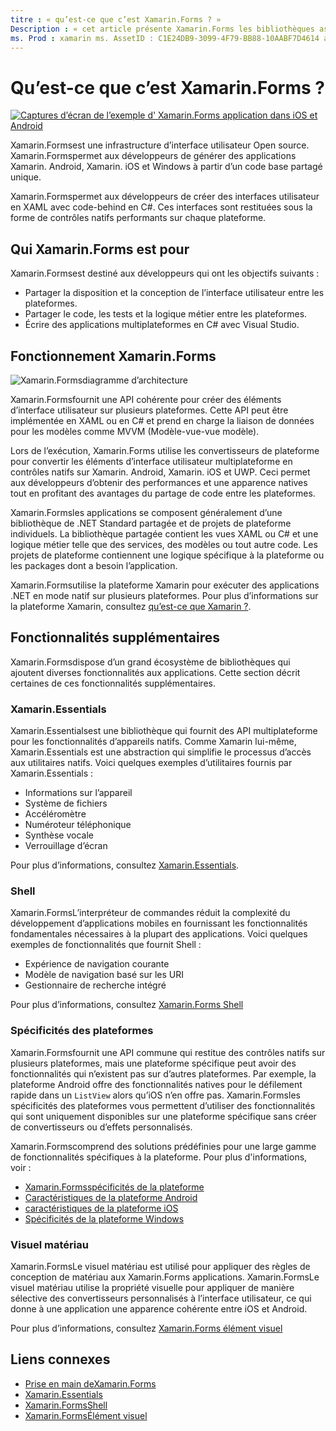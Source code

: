 ```yaml
---
titre : « qu’est-ce que c’est Xamarin.Forms ? »
Description : « cet article présente Xamarin.Forms les bibliothèques associées et. »
ms. Prod : xamarin ms. AssetID : C1E24DB9-3099-4F79-BB88-10AABF7D4614 auteur : profexorgeek ms. Author : jusjohns ms. Date : 05/28/2020 No-Loc : [ Xamarin.Forms , Xamarin.Essentials ]
---
```


# <a name="what-is-xamarinforms"></a>Qu’est-ce que c’est Xamarin.Forms ?

[![Captures d’écran de l’exemple d' Xamarin.Forms application dans iOS et Android](what-is-xamarin-forms-images/xamarin-forms-app-cropped.png)](what-is-xamarin-forms-images/xamarin-forms-app.png#lightbox)

Xamarin.Formsest une infrastructure d’interface utilisateur Open source. Xamarin.Formspermet aux développeurs de générer des applications Xamarin. Android, Xamarin. iOS et Windows à partir d’un code base partagé unique.

Xamarin.Formspermet aux développeurs de créer des interfaces utilisateur en XAML avec code-behind en C#. Ces interfaces sont restituées sous la forme de contrôles natifs performants sur chaque plateforme.

## <a name="who-xamarinforms-is-for"></a>Qui Xamarin.Forms est pour

Xamarin.Formsest destiné aux développeurs qui ont les objectifs suivants :

- Partager la disposition et la conception de l’interface utilisateur entre les plateformes.
- Partager le code, les tests et la logique métier entre les plateformes.
- Écrire des applications multiplateformes en C# avec Visual Studio.

## <a name="how-xamarinforms-works"></a>Fonctionnement Xamarin.Forms

![Xamarin.Formsdiagramme d’architecture](what-is-xamarin-forms-images/xamarin-forms-architecture.png)

Xamarin.Formsfournit une API cohérente pour créer des éléments d’interface utilisateur sur plusieurs plateformes. Cette API peut être implémentée en XAML ou en C# et prend en charge la liaison de données pour les modèles comme MVVM (Modèle-vue-vue modèle).

Lors de l’exécution, Xamarin.Forms utilise les convertisseurs de plateforme pour convertir les éléments d’interface utilisateur multiplateforme en contrôles natifs sur Xamarin. Android, Xamarin. iOS et UWP. Ceci permet aux développeurs d’obtenir des performances et une apparence natives tout en profitant des avantages du partage de code entre les plateformes.

Xamarin.Formsles applications se composent généralement d’une bibliothèque de .NET Standard partagée et de projets de plateforme individuels. La bibliothèque partagée contient les vues XAML ou C# et une logique métier telle que des services, des modèles ou tout autre code. Les projets de plateforme contiennent une logique spécifique à la plateforme ou les packages dont a besoin l’application.

Xamarin.Formsutilise la plateforme Xamarin pour exécuter des applications .NET en mode natif sur plusieurs plateformes. Pour plus d’informations sur la plateforme Xamarin, consultez [qu’est-ce que Xamarin ?](~/get-started/what-is-xamarin.md).

## <a name="additional-functionality"></a>Fonctionnalités supplémentaires

Xamarin.Formsdispose d’un grand écosystème de bibliothèques qui ajoutent diverses fonctionnalités aux applications. Cette section décrit certaines de ces fonctionnalités supplémentaires.

### Xamarin.Essentials

Xamarin.Essentialsest une bibliothèque qui fournit des API multiplateforme pour les fonctionnalités d’appareils natifs. Comme Xamarin lui-même, Xamarin.Essentials est une abstraction qui simplifie le processus d’accès aux utilitaires natifs. Voici quelques exemples d’utilitaires fournis par Xamarin.Essentials :

- Informations sur l’appareil
- Système de fichiers
- Accéléromètre
- Numéroteur téléphonique
- Synthèse vocale
- Verrouillage d’écran

Pour plus d’informations, consultez [Xamarin.Essentials](~/essentials/index.md).

### <a name="shell"></a>Shell

Xamarin.FormsL’interpréteur de commandes réduit la complexité du développement d’applications mobiles en fournissant les fonctionnalités fondamentales nécessaires à la plupart des applications. Voici quelques exemples de fonctionnalités que fournit Shell :

- Expérience de navigation courante
- Modèle de navigation basé sur les URI
- Gestionnaire de recherche intégré

Pour plus d’informations, consultez [ Xamarin.Forms Shell](~/xamarin-forms/app-fundamentals/shell/index.md)

### <a name="platform-specifics"></a>Spécificités des plateformes

Xamarin.Formsfournit une API commune qui restitue des contrôles natifs sur plusieurs plateformes, mais une plateforme spécifique peut avoir des fonctionnalités qui n’existent pas sur d’autres plateformes. Par exemple, la plateforme Android offre des fonctionnalités natives pour le défilement rapide dans un `ListView` alors qu’iOS n’en offre pas. Xamarin.Formsles spécificités des plateformes vous permettent d’utiliser des fonctionnalités qui sont uniquement disponibles sur une plateforme spécifique sans créer de convertisseurs ou d’effets personnalisés.

Xamarin.Formscomprend des solutions prédéfinies pour une large gamme de fonctionnalités spécifiques à la plateforme. Pour plus d'informations, voir :

- [Xamarin.Formsspécificités de la plateforme](~/xamarin-forms/platform/platform-specifics/index.md)
- [Caractéristiques de la plateforme Android](~/xamarin-forms/platform/android/index.md)
- [caractéristiques de la plateforme iOS](~/xamarin-forms/platform/ios/index.md)
- [Spécificités de la plateforme Windows](~/xamarin-forms/platform/windows/index.md)

### <a name="material-visual"></a>Visuel matériau

Xamarin.FormsLe visuel matériau est utilisé pour appliquer des règles de conception de matériau aux Xamarin.Forms applications. Xamarin.FormsLe visuel matériau utilise la propriété visuelle pour appliquer de manière sélective des convertisseurs personnalisés à l’interface utilisateur, ce qui donne à une application une apparence cohérente entre iOS et Android.

Pour plus d’informations, consultez [ Xamarin.Forms élément visuel](~/xamarin-forms/user-interface/visual/material-visual.md)

## <a name="related-links"></a>Liens connexes

- [Prise en main deXamarin.Forms](~/xamarin-forms/index.yml)
- [Xamarin.Essentials](~/essentials/index.md)
- [Xamarin.FormsShell](~/xamarin-forms/app-fundamentals/shell/index.md)
- [Xamarin.FormsÉlément visuel](~/xamarin-forms/user-interface/visual/material-visual.md)
